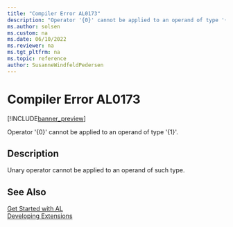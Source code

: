 ```yaml
---
title: "Compiler Error AL0173"
description: "Operator '{0}' cannot be applied to an operand of type '{1}'."
ms.author: solsen
ms.custom: na
ms.date: 06/10/2022
ms.reviewer: na
ms.tgt_pltfrm: na
ms.topic: reference
author: SusanneWindfeldPedersen
---
```

[//]: # (START>DO_NOT_EDIT)
[//]: # (IMPORTANT:Do not edit any of the content between here and the END>DO_NOT_EDIT.)
[//]: # (Any modifications should be made in the .xml files in the ModernDev repo.)
# Compiler Error AL0173

[!INCLUDE[banner_preview](../includes/banner_preview.md)]

Operator '{0}' cannot be applied to an operand of type '{1}'.

## Description
Unary operator cannot be applied to an operand of such type.  

[//]: # (IMPORTANT: END>DO_NOT_EDIT)
## See Also  
[Get Started with AL](../devenv-get-started.md)  
[Developing Extensions](../devenv-dev-overview.md)  